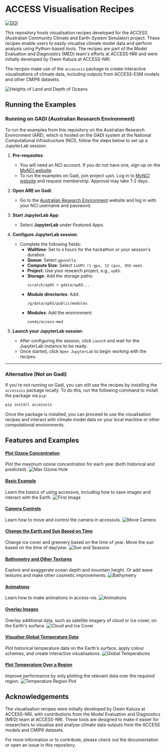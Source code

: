# ACCESS Visualisation Recipes

[![DOI](https://zenodo.org/badge/875944360.svg)](https://doi.org/10.5281/zenodo.14167706)

This repository hosts visualisation recipes developed for the ACCESS (Australian Community Climate and Earth-System
Simulator) project. These recipes enable users to easily visualise climate model data and perform analysis using
Python-based tools. The recipes are part of the Model Evaluation and Diagnostics (MED) team's efforts at ACCESS-NRI and
were initially developed by Owen Kaluza at ACCESS-NRI.

The recipes make use of the `accessvis` package to create interactive visualisations of climate data, including outputs
from ACCESS-ESM models and other CMIP6 datasets.

![Heights of Land and Depth of Oceans](assets/gallery/earth_rotating.gif "Heights of Land and Depth of Oceans")

## Running the Examples

### Running on GADI (Australian Research Environment)

To run the examples from this repository on the Australian Research Environment (ARE), which is hosted on the GADI
system at the National Computational Infrastructure (NCI), follow the steps below to set up a JupyterLab session:

1. **Pre-requisites**:
    - You will need an NCI account. If you do not have one, sign up on the [MyNCI website](https://my.nci.org.au).
    - To run the examples on Gadi, join project `xp65`. Log in to [MyNCI website](https://my.nci.org.au) and request
      membership. Approval may take 1-2 days.

2. **Open ARE on Gadi**:
    - Go to the [Australian Research Environment](https://are-auth.nci.org.au/) website and log in with your NCI
      username and password.

3. **Start JupyterLab App**:
    - Select **JupyterLab** under *Featured Apps*.

4. **Configure JupyterLab session**:
    - Complete the following fields:
        - **Walltime**: Set to `4` hours for the hackathon or your session's duration.
        - **Queue**: Select `gpuvolta`.
        - **Compute Size**: Select `1xGPU (1 gpu, 12 cpus, 95G mem)`.
        - **Project**: Use your research project, e.g., `xp65`.
        - **Storage**: Add the storage paths:
          ```
          scratch/xp65 + gdata/xp65...
          ```
        - **Module directories**: Add:
          ```
          /g/data/xp65/public/modules
          ```
        - **Modules**: Add the environment:
          ```
          conda/access-med
          ```

5. **Launch your JupyterLab session**:
    - After configuring the session, click `Launch` and wait for the JupyterLab instance to be ready.
    - Once started, click `Open JupyterLab` to begin working with the recipes.

---

### Alternative (Not on Gadi)

If you're not running on Gadi, you can still use the recipes by installing the `accessvis` package locally. To do this,
run the following command to install the package via `pip`:

```bash
pip install accessvis
```

Once the package is installed, you can proceed to use the visualisation recipes and interact with climate model data on
your local machine or other computational environments.

## Features and Examples

#### [Plot Ozone Concentration](./Examples/annual_maximum_ozone.ipynb)

Plot the maximum ozone concentration for each year (both historical and predicted).
![Max Ozone Hole](assets/gallery/max_ozone_level.gif "Max Ozone Hole")

#### [Basic Example](./00-Access-Vis-Overview.ipynb)

Learn the basics of using accessvis, including how to save images and interact with the Earth.
![First Image](assets/gallery/first_picture.png "First Image")

#### [Camera Controls](./01-Camera-Controls.ipynb)

Learn how to move and control the camera in accessvis.
![Move Camera](assets/gallery/zoomed.png "Move Camera")

#### [Change the Earth and Sun Based on Time](./02-Sun-And-Seasons.ipynb)

Change ice cover and greenery based on the time of year.
Move the sun based on the time of day/year.
![Sun and Seasons](assets/gallery/seasons.gif "Sun and Seasons")

#### [Bathymetry and Other Textures](./03-Texture-And-Bathymetry.ipynb)

Explore and exaggerate ocean depth and mountain height.
Or add wave textures and make other cosmetic improvements.
![Bathymetry](assets/gallery/bathy.png "Bathymetry")

#### [Animations](./04-Animations.ipynb)

Learn how to make animations in access-vis.
![Animations](assets/gallery/rotate_and_zoom.gif "Animations")

#### [Overlay Images](./05-Overlaying-An-Image.ipynb)

Overlay additional data, such as satellite imagery of cloud or ice cover, on the Earth's surface.
![Cloud and Ice Cover](assets/gallery/clouds.png "Cloud and Ice Cover")

#### [Visualise Global Temperature Data](./06-Plotting-High-Resolution-Data.ipynb)

Plot historical temperature data on the Earth's surface, apply colour schemes, and create interactive visualisations.
![Global Temperatures](assets/gallery/temperature.png "Global Temperatures")

#### [Plot Temperature Over a Region](./07-Plotting-Over-A-Region.ipynb)

Improve performance by only plotting the relevant data over the required region.
![Temperature Region Plot](assets/gallery/region.png "Temperature Region Plot")

## Acknowledgements

The visualisation recipes were initially developed by Owen Kaluza at ACCESS-NRI, with contributions from the Model
Evaluation and Diagnostics (MED) team at ACCESS-NRI. These tools are designed to make it easier for researchers to
visualise and analyse climate data outputs from the ACCESS models and CMIP6 datasets.

For more information or to contribute, please check out the documentation or open an issue in this repository.
